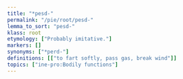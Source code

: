 ```yaml
---
title: "*pesd-"
permalink: "/pie/root/pesd-"
lemma_to_sort: "pesd-"
klass: root
etymology: ["Probably imitative."]
markers: []
synonyms: ["*perd-"]
definitions: [["to fart softly, pass gas, break wind"]]
topics: ["ine-pro:Bodily functions"]
---
```


